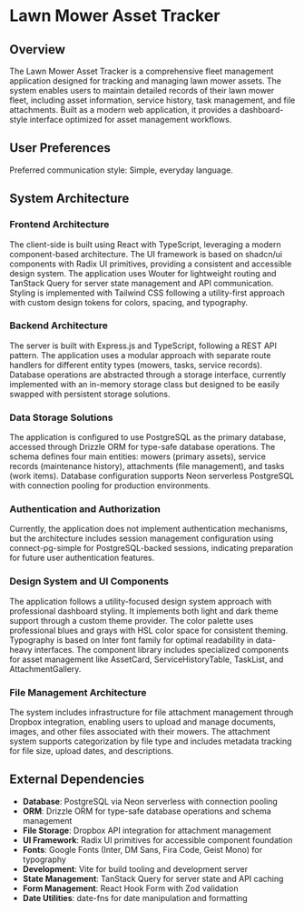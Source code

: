 # Lawn Mower Asset Tracker

## Overview

The Lawn Mower Asset Tracker is a comprehensive fleet management application designed for tracking and managing lawn mower assets. The system enables users to maintain detailed records of their lawn mower fleet, including asset information, service history, task management, and file attachments. Built as a modern web application, it provides a dashboard-style interface optimized for asset management workflows.

## User Preferences

Preferred communication style: Simple, everyday language.

## System Architecture

### Frontend Architecture
The client-side is built using React with TypeScript, leveraging a modern component-based architecture. The UI framework is based on shadcn/ui components with Radix UI primitives, providing a consistent and accessible design system. The application uses Wouter for lightweight routing and TanStack Query for server state management and API communication. Styling is implemented with Tailwind CSS following a utility-first approach with custom design tokens for colors, spacing, and typography.

### Backend Architecture
The server is built with Express.js and TypeScript, following a REST API pattern. The application uses a modular approach with separate route handlers for different entity types (mowers, tasks, service records). Database operations are abstracted through a storage interface, currently implemented with an in-memory storage class but designed to be easily swapped with persistent storage solutions.

### Data Storage Solutions
The application is configured to use PostgreSQL as the primary database, accessed through Drizzle ORM for type-safe database operations. The schema defines four main entities: mowers (primary assets), service records (maintenance history), attachments (file management), and tasks (work items). Database configuration supports Neon serverless PostgreSQL with connection pooling for production environments.

### Authentication and Authorization
Currently, the application does not implement authentication mechanisms, but the architecture includes session management configuration using connect-pg-simple for PostgreSQL-backed sessions, indicating preparation for future user authentication features.

### Design System and UI Components
The application follows a utility-focused design system approach with professional dashboard styling. It implements both light and dark theme support through a custom theme provider. The color palette uses professional blues and grays with HSL color space for consistent theming. Typography is based on Inter font family for optimal readability in data-heavy interfaces. The component library includes specialized components for asset management like AssetCard, ServiceHistoryTable, TaskList, and AttachmentGallery.

### File Management Architecture
The system includes infrastructure for file attachment management through Dropbox integration, enabling users to upload and manage documents, images, and other files associated with their mowers. The attachment system supports categorization by file type and includes metadata tracking for file size, upload dates, and descriptions.

## External Dependencies

- **Database**: PostgreSQL via Neon serverless with connection pooling
- **ORM**: Drizzle ORM for type-safe database operations and schema management
- **File Storage**: Dropbox API integration for attachment management
- **UI Framework**: Radix UI primitives for accessible component foundation
- **Fonts**: Google Fonts (Inter, DM Sans, Fira Code, Geist Mono) for typography
- **Development**: Vite for build tooling and development server
- **State Management**: TanStack Query for server state and API caching
- **Form Management**: React Hook Form with Zod validation
- **Date Utilities**: date-fns for date manipulation and formatting